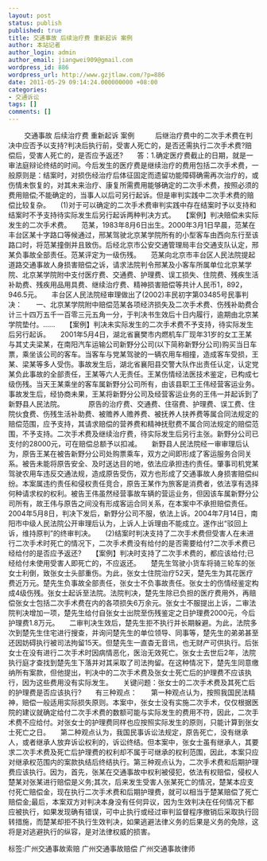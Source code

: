 ```yaml
---
layout: post
status: publish
published: true
title: 交通事故 后续治疗费 重新起诉 案例
author: 本站记者
author_login: admin
author_email: jiangwei909@gmail.com
wordpress_id: 886
wordpress_url: http://www.gzjtlaw.com/?p=886
date: 2011-05-29 09:14:24.000000000 +08:00
categories:
- 交通诉讼
tags: []
comments: []
---
```

　　 交通事故 后续治疗费 重新起诉 案例　　　后继治疗费中的二次手术费在判决中应否予以支持?判决后执行前，受害人死亡的，是否还需执行二次手术费?赔偿后，受害人死亡的，是否应予返还?　　答：1.确定医疗费截止的日期，就是一审法庭辩论终结的时间。今后发生的医疗费是继续治疗的费用包括二次手术费，一般原则是：结案时，对损伤经治疗后体征固定而遗留功能障碍确需再次治疗的，或伤情未恢复的，对其未来治疗、康复所需费用能够确定的二次手术费，按照必须的费用赔偿;不能确定的，当事人以后可另行起诉。但是审判实践中二次手术费的赔偿比较复杂。　　(1)对于可以确定的二次手术费审判实践中存在结案时予以支持和结案时不予支持待实际发生后另行起诉两种判决方式。　　【案例】判决赔偿未实际发生的二次手术费。　　范某，1983年8月6日出生。2000年3月1日早晨，范某在丰台区某十字路口等候通过，邢某驾驶北京某学院所有的小型客车由西向东行至该路口时，将范某撞倒并且致伤。后经北京市公安交通管理局丰台交通支队认定，邢某负事故全部责任。范某评定为一级伤残。　　范某向北京市丰台区人民法院提起道路交通事故人身损害赔偿之诉，请求法院判令邢某及小客车所属单位北京某学院、北京某学院附中支付医疗费、交通费、护理费、误工损失、住院费、残疾生活补助费、残疾用品用具费、继续治疗费、精神损害赔偿等共计人民币1，892，946.5元。　　丰台区人民法院经审理做出了(2002)丰民初字第03485号民事判决：　　一、北京某学院附中赔偿范某各项经济损失及二次手术费、伤残补助费合计三十四万五千一百零三元五角一分，于判决书生效后十日内履行，逾期由北京某学院垫付。&hellip;&hellip;　　【案例】判决未实际发生的二次手术费不予支持，待实际发生后另行起诉。　　2001年5月4日，湖北省襄樊市内燃机车厂现年31岁的女工王某与其丈夫梁某，在南阳汽车运输公司新野分公司(以下简称新野分公司)购买当日车票，乘坐该公司的客车。当客车与党某驾驶的一辆农用车相撞，造成客车受损，王某、梁某等多人受伤。事故发生后，湖北省襄阳县交警大队作出责任认定，认定党某负此事故的全部责任，王某等六人无责任。王某伤情经法医技术鉴定，已构成七级伤残。当天王某乘坐的客车属新野分公司所有，由该县职工王伟经营客运业务。　　事故发生后，经协商未果，王某将新野分公司及经营客运业务的王伟一并起诉到了新野县人民法院。　　　　原告的治疗费、交通费、住宿费、护理费、误工费、住院伙食费、伤残生活补助费、被赡养人赡养费、被抚养人扶养费等属合同法规定的赔偿范围，应予支持，其请求赔偿的营养费和精神抚慰费不属合同法规定的赔偿范围，不予支持。二次手术费及继续治疗费，待实际发生后另行主张。新野分公司已支付的28000元，可在赔偿总额予以扣减。　　新野县人民法院经一审审理后认为，原告王某在被告新野分公司处购票乘车，双方之间即形成了客运服务合同关系。被告未能将原告安全、及时送达目的地，依法应承担违约责任。肇事司机党某驾驶农用车违反交通法规，造成原告受伤，双方也形成了交通事故人身损害赔偿纠纷。本案属违约责任和侵权责任竞合，原告王某作为旅客是消费者，依法享有选择何种请求权的权利。被告王伟虽然经营事故车辆的营运业务，但因该车属新野分公司所有，故王伟与原告之间没有形成客运合同关系，在本案中不承担赔偿责任。　　2004年5月8日，判决下发后，新野分公司不服，依法上诉。2004年7月14日，南阳市中级人民法院公开审理后认为，上诉人上诉理由不能成立。遂作出&ldquo;驳回上诉，维持原判&rdquo;的终审判决。　　(2)结案时判决支持了二次手术费但受害人在未进行二次手术时死亡的情况下，二次手术费没有给付的是否需要给付?二次手术费已经给付的是否应予返还?　　【案例】判决时支持了二次手术费的，都应该给付;已经给付未使用受害人即死亡的，不应返还。　　楚先生驾驶小货车将骑三轮车的张女士利倒，致张女士头部重伤。为此，张女士住院治疗52天，楚先生为其花医疗费近万元。楚先生负事故全部责任，张女士不负事故责任。张女士的伤情经鉴定构成4级伤残。张女士起诉至法院。法院判决，楚先生除已负担的医疗费用外，再赔偿张女士包括二次手术费在内的各项损失6万余元。张女士不服提出上诉，二审法院判决增加一项，楚先生给付自张女士出院至伤残鉴定之日护理费2000元，今后护理费1.8万元。　　二审判决生效后，楚先生拒不执行并长期躲避。为此，法院多次到楚先生住宅进行搜查，并询问楚先生的单位领导、同事等，楚先生的弟弟甚至还因妨碍执行被司法拘留15天。但楚先生一直杳无音讯，也无财产可供执行。后张女士在没有进行二次手术时因病情恶化，医治无效死亡。张女士去世后2年，法院执行庭才查找到楚先生下落并对其采取了司法拘留。在这种情况下，楚先生同意缴纳所有案款，但他提出，判决中的二次手术费及张女士死亡后的护理费不应该执行，因为这些费用没有实际发生。　　关键问题：张女士的二次手术费及其死亡后的护理费是否应该执行?　　有三种观点：　　第一种观点认为，按照我国民法精神，赔偿一般适用实际损失原则。本案中，张女士没有实施二次手术，仅仅根据医院的建议就确定给付二次手术费的数额可能与实际发生的费用不符，因此，二次手术费不应给付。对张女士的护理费同样也应按照实际发生的原则，只能计算到张女士死亡之日。　　第二种观点认为，我国民事诉讼法规定，原告死亡，没有继承人，或者继承人放弃诉讼权利的，诉讼终结。但本案中，张女士虽有继承人，其要求二次手术费及死亡后护理费的权利却不属于可继承的权利范围，因此，本案只应对继承权范围内的案款执结后终结执行。第三种观点认为，二次手术费和后期护理费应该执行。因为，首先，张某在交通事故中权利被侵犯，依法有权赔偿，侵权人楚某对张某进行赔偿是义务;其次，后来发生受害人张某死亡的情况，楚某本应支付死亡赔偿金，现在执行二次手术费和后期护理费，就可以相当于楚某赔偿了死亡赔偿金;最后，本案双方对判决本身没有任何异议，因为生效判决在任何情况下都应被执行，如果发现确有错误，可中止执行或经过审判监督程序撤销后采取执行回转措施，而楚某却拒不执行生效判决，如果逃避法律义务的后果是义务的免除，这将是对逃避执行的纵容，是对法律权威的损害。标签:广州交通事故索赔 广州交通事故赔偿 广州交通事故律师
